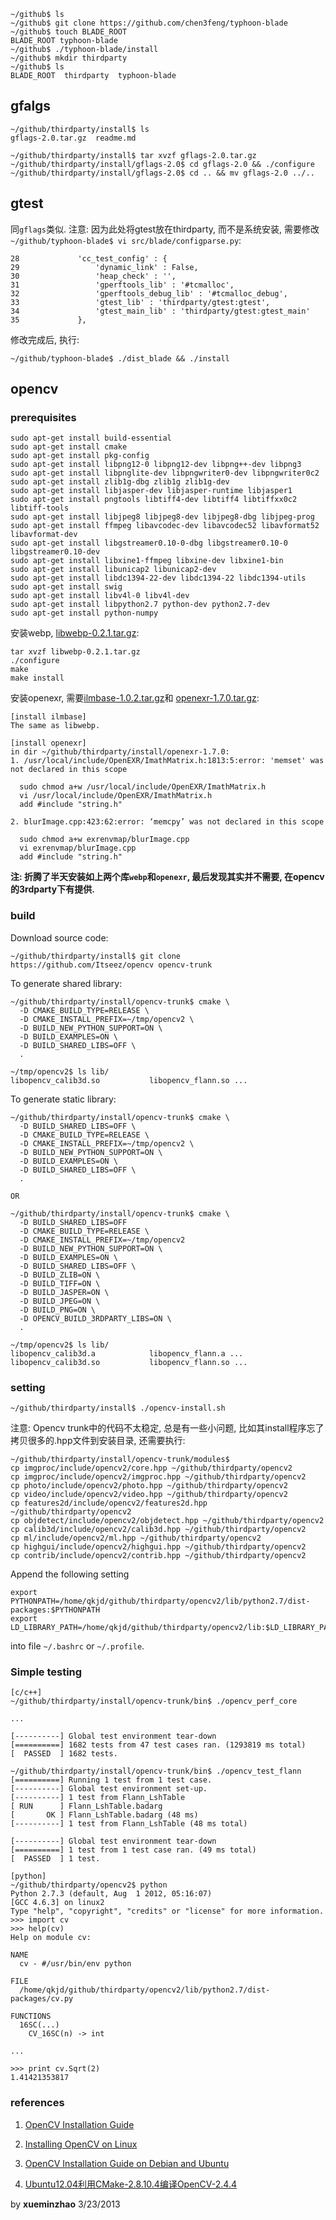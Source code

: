 
    ~/github$ ls
    ~/github$ git clone https://github.com/chen3feng/typhoon-blade
    ~/github$ touch BLADE_ROOT
    BLADE_ROOT typhoon-blade
    ~/github$ ./typhoon-blade/install
    ~/github$ mkdir thirdparty
    ~/github$ ls
    BLADE_ROOT  thirdparty  typhoon-blade

## gfalgs ##

    ~/github/thirdparty/install$ ls
    gflags-2.0.tar.gz  readme.md

    ~/github/thirdparty/install$ tar xvzf gflags-2.0.tar.gz
    ~/github/thirdparty/install/gflags-2.0$ cd gflags-2.0 && ./configure
    ~/github/thirdparty/install/gflags-2.0$ cd .. && mv gflags-2.0 ../..

## gtest ##

同`gflags`类似. 注意: 因为此处将gtest放在thirdparty, 而不是系统安装,
需要修改`~/github/typhoon-blade$ vi src/blade/configparse.py`:

    28             'cc_test_config' : {                                                
    29                 'dynamic_link' : False,                                         
    30                 'heap_check' : '',                                              
    31                 'gperftools_lib' : '#tcmalloc',                                 
    32                 'gperftools_debug_lib' : '#tcmalloc_debug',                     
    33                 'gtest_lib' : 'thirdparty/gtest:gtest',                         
    34                 'gtest_main_lib' : 'thirdparty/gtest:gtest_main'                
    35             },

修改完成后, 执行:

    ~/github/typhoon-blade$ ./dist_blade && ./install 

## opencv ##

### prerequisites ###

    sudo apt-get install build-essential
    sudo apt-get install cmake
    sudo apt-get install pkg-config
    sudo apt-get install libpng12-0 libpng12-dev libpng++-dev libpng3
    sudo apt-get install libpnglite-dev libpngwriter0-dev libpngwriter0c2
    sudo apt-get install zlib1g-dbg zlib1g zlib1g-dev
    sudo apt-get install libjasper-dev libjasper-runtime libjasper1
    sudo apt-get install pngtools libtiff4-dev libtiff4 libtiffxx0c2 libtiff-tools
    sudo apt-get install libjpeg8 libjpeg8-dev libjpeg8-dbg libjpeg-prog
    sudo apt-get install ffmpeg libavcodec-dev libavcodec52 libavformat52 libavformat-dev
    sudo apt-get install libgstreamer0.10-0-dbg libgstreamer0.10-0 libgstreamer0.10-dev
    sudo apt-get install libxine1-ffmpeg libxine-dev libxine1-bin
    sudo apt-get install libunicap2 libunicap2-dev
    sudo apt-get install libdc1394-22-dev libdc1394-22 libdc1394-utils
    sudo apt-get install swig
    sudo apt-get install libv4l-0 libv4l-dev
    sudo apt-get install libpython2.7 python-dev python2.7-dev 
    sudo apt-get install python-numpy
    
安装webp, [libwebp-0.2.1.tar.gz](https://code.google.com/p/webp/downloads/detail?name=libwebp-0.2.1.tar.gz):

    tar xvzf libwebp-0.2.1.tar.gz
    ./configure
    make
    make install

安装openexr, 需要[ilmbase-1.0.2.tar.gz](http://www.openexr.com/downloads.html)和
[openexr-1.7.0.tar.gz](http://www.openexr.com/downloads.html):

    [install ilmbase]
    The same as libwebp.
    
    [install openexr]
    in dir ~/github/thirdparty/install/openexr-1.7.0:
    1. /usr/local/include/OpenEXR/ImathMatrix.h:1813:5:error: 'memset' was not declared in this scope
    
      sudo chmod a+w /usr/local/include/OpenEXR/ImathMatrix.h
      vi /usr/local/include/OpenEXR/ImathMatrix.h
      add #include "string.h"
    
    2. blurImage.cpp:423:62:error: ‘memcpy’ was not declared in this scope

      sudo chmod a+w exrenvmap/blurImage.cpp
      vi exrenvmap/blurImage.cpp
      add #include "string.h"

**注: 折腾了半天安装如上两个库`webp`和`openexr`, 最后发现其实并不需要, 在opencv的3rdparty下有提供.**

### build ###

Download source code:

    ~/github/thirdparty/install$ git clone https://github.com/Itseez/opencv opencv-trunk

To generate shared library:

    ~/github/thirdparty/install/opencv-trunk$ cmake \
      -D CMAKE_BUILD_TYPE=RELEASE \
      -D CMAKE_INSTALL_PREFIX=~/tmp/opencv2 \
      -D BUILD_NEW_PYTHON_SUPPORT=ON \
      -D BUILD_EXAMPLES=ON \
      -D BUILD_SHARED_LIBS=OFF \
      .
    
    ~/tmp/opencv2$ ls lib/
    libopencv_calib3d.so           libopencv_flann.so ...

To generate static library:

    ~/github/thirdparty/install/opencv-trunk$ cmake \
      -D BUILD_SHARED_LIBS=OFF \
      -D CMAKE_BUILD_TYPE=RELEASE \
      -D CMAKE_INSTALL_PREFIX=~/tmp/opencv2 \
      -D BUILD_NEW_PYTHON_SUPPORT=ON \
      -D BUILD_EXAMPLES=ON \
      -D BUILD_SHARED_LIBS=OFF \
      .
    
    OR
    
    ~/github/thirdparty/install/opencv-trunk$ cmake \
      -D BUILD_SHARED_LIBS=OFF 
      -D CMAKE_BUILD_TYPE=RELEASE \
      -D CMAKE_INSTALL_PREFIX=~/tmp/opencv2 
      -D BUILD_NEW_PYTHON_SUPPORT=ON \
      -D BUILD_EXAMPLES=ON \
      -D BUILD_SHARED_LIBS=OFF \
      -D BUILD_ZLIB=ON \
      -D BUILD_TIFF=ON \
      -D BUILD_JASPER=ON \
      -D BUILD_JPEG=ON \
      -D BUILD_PNG=ON \
      -D OPENCV_BUILD_3RDPARTY_LIBS=ON \
      .

    ~/tmp/opencv2$ ls lib/
    libopencv_calib3d.a            libopencv_flann.a ...
    libopencv_calib3d.so           libopencv_flann.so ...

### setting ###

    ~/github/thirdparty/install$ ./opencv-install.sh

注意: Opencv trunk中的代码不太稳定, 总是有一些小问题, 比如其install程序忘了
拷贝很多的.hpp文件到安装目录, 还需要执行:

    ~/github/thirdparty/install/opencv-trunk/modules$
    cp imgproc/include/opencv2/core.hpp ~/github/thirdparty/opencv2
    cp imgproc/include/opencv2/imgproc.hpp ~/github/thirdparty/opencv2
    cp photo/include/opencv2/photo.hpp ~/github/thirdparty/opencv2
    cp video/include/opencv2/video.hpp ~/github/thirdparty/opencv2
    cp features2d/include/opencv2/features2d.hpp ~/github/thirdparty/opencv2
    cp objdetect/include/opencv2/objdetect.hpp ~/github/thirdparty/opencv2
    cp calib3d/include/opencv2/calib3d.hpp ~/github/thirdparty/opencv2
    cp ml/include/opencv2/ml.hpp ~/github/thirdparty/opencv2
    cp highgui/include/opencv2/highgui.hpp ~/github/thirdparty/opencv2
    cp contrib/include/opencv2/contrib.hpp ~/github/thirdparty/opencv2

Append the following setting

    export PYTHONPATH=/home/qkjd/github/thirdparty/opencv2/lib/python2.7/dist-packages:$PYTHONPATH
    export LD_LIBRARY_PATH=/home/qkjd/github/thirdparty/opencv2/lib:$LD_LIBRARY_PATH

into file `~/.bashrc` or `~/.profile`.

### Simple testing ###

    [c/c++]
    ~/github/thirdparty/install/opencv-trunk/bin$ ./opencv_perf_core
    
    ...
    
    [----------] Global test environment tear-down
    [==========] 1682 tests from 47 test cases ran. (1293819 ms total)
    [  PASSED  ] 1682 tests.
    
    ~/github/thirdparty/install/opencv-trunk/bin$ ./opencv_test_flann 
    [==========] Running 1 test from 1 test case.
    [----------] Global test environment set-up.
    [----------] 1 test from Flann_LshTable
    [ RUN      ] Flann_LshTable.badarg
    [       OK ] Flann_LshTable.badarg (48 ms)
    [----------] 1 test from Flann_LshTable (48 ms total)

    [----------] Global test environment tear-down
    [==========] 1 test from 1 test case ran. (49 ms total)
    [  PASSED  ] 1 test.
    
    [python]
    ~/github/thirdparty/opencv2$ python
    Python 2.7.3 (default, Aug  1 2012, 05:16:07) 
    [GCC 4.6.3] on linux2
    Type "help", "copyright", "credits" or "license" for more information.
    >>> import cv
    >>> help(cv)
    Help on module cv:

    NAME
      cv - #/usr/bin/env python

    FILE
      /home/qkjd/github/thirdparty/opencv2/lib/python2.7/dist-packages/cv.py

    FUNCTIONS
      16SC(...)
        CV_16SC(n) -> int

    ...
    
    >>> print cv.Sqrt(2)
    1.41421353817

### references ###

1. [OpenCV Installation Guide](http://opencv.willowgarage.com/wiki/InstallGuide)

2. [Installing OpenCV on Linux](http://opencv.willowgarage.com/wiki/InstallGuide_Linux)

3. [OpenCV Installation Guide on Debian and Ubuntu](http://opencv.willowgarage.com/wiki/InstallGuide%20%3A%20Debian)

4. [Ubuntu12.04利用CMake-2.8.10.4编译OpenCV-2.4.4](http://blog.csdn.net/lili893628843/article/details/8688582)

by **xueminzhao** 3/23/2013